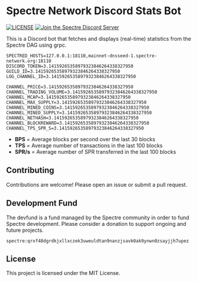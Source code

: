 # Spectre Network Discord Stats Bot

[![LICENSE](https://img.shields.io/badge/License-MIT-yellow.svg)](https://github.com/spectre-project/discord-stats-bot/blob/main/LICENSE)
[![Join the Spectre Discord Server](https://img.shields.io/discord/1233113243741061240.svg?label=&logo=discord&logoColor=ffffff&color=5865F2)](https://discord.com/invite/FZPYpwszcF)

This is a Discord bot that fetches and displays (real-time) statistics from the Spectre DAG using grpc.

```
SPECTRED_HOSTS=127.0.0.1:18110,mainnet-dnsseed-1.spectre-network.org:18110
DISCORD_TOKEN=3.14159265358979323846264338327950
GUILD_ID=3.14159265358979323846264338327950
LOG_CHANNEL_ID=3.14159265358979323846264338327950

CHANNEL_PRICE=3.14159265358979323846264338327950
CHANNEL_TRADING_VOLUME=3.14159265358979323846264338327950
CHANNEL_MCAP=3.14159265358979323846264338327950
CHANNEL_MAX_SUPPLY=3.14159265358979323846264338327950
CHANNEL_MINED_COINS=3.14159265358979323846264338327950
CHANNEL_MINED_SUPPLY=3.14159265358979323846264338327950
CHANNEL_NETHASH=3.14159265358979323846264338327950
CHANNEL_BLOCKREWARD=3.14159265358979323846264338327950
CHANNEL_TPS_SPR_S=3.14159265358979323846264338327950
```

* **BPS** = Average blocks per second over the last 30 blocks
* **TPS** = Average number of transactions in the last 100 blocks
* **SPR/s** = Average number of SPR transferred in the last 100 blocks

## Contributing

Contributions are welcome! Please open an issue or submit a pull request.

## Development Fund

The devfund is a fund managed by the Spectre community in order to fund Spectre development. Please consider a donation to support ongoing and future projects.

```
spectre:qrxf48dgrdkjxllxczek3uweuldtan9nanzjsavk0ak9ynwn0zsayjjh7upez
```

## License

This project is licensed under the MIT License.
